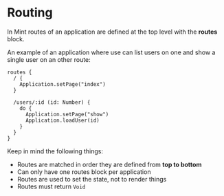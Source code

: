# Routing

In Mint routes of an application are defined at the top level with the **routes** block.

An example of an application where use can list users on one and show a single user on an other route:

```text
routes {
  / {
    Application.setPage("index")
  }

  /users/:id (id: Number) {
    do {
      Application.setPage("show")
      Application.loadUser(id)
    }
  }
}
```

Keep in mind the following things:

- Routes are matched in order they are defined from **top to bottom**
- Can only have one routes block per application
- Routes are used to set the state, not to render things
- Routes must return `Void`
